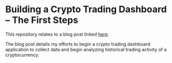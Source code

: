 # Building a Crypto Trading Dashboard – The First Steps

This repository relates to a blog post linked [here](https://nate23424533.wordpress.com/2022/12/05/building-a-crypto-trading-dashboard-the-first-steps/).  

The blog post details my efforts to begin a crypto trading dashboard application to collect data and begin analyzing historical trading activity of a cryptocurrency.

